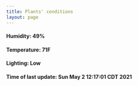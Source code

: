 ```yaml
---
title: Plants' conditions
layout: page
---
```



#### Humidity: 49%
#### Temperature: 71F
#### Lighting: Low
#### Time of last update: Sun May  2 12:17:01 CDT 2021
